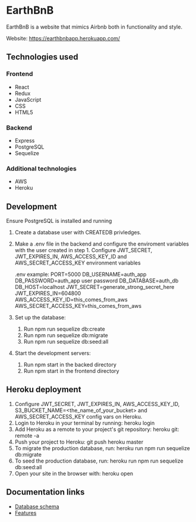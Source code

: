 # EarthBnB

EarthBnB is a website that mimics Airbnb both in functionality and style.

Website: https://earthbnbapp.herokuapp.com/

## Technologies used
### Frontend
* React
* Redux
* JavaScript
* CSS
* HTML5
### Backend
* Express
* PostgreSQL
* Sequelize
### Additional technologies
* AWS
* Heroku

## Development
Ensure PostgreSQL is installed and running

1. Create a database user with CREATEDB privledges.
2. Make a .env file in the backend and configure the enviroment variables with the user created in step 1.
   Configure JWT_SECRET, JWT_EXPIRES_IN, AWS_ACCESS_KEY_ID and AWS_SECRET_ACCESS_KEY environment variables
  
   .env example:
   PORT=5000
   DB_USERNAME=auth_app
   DB_PASSWORD=auth_app user password
   DB_DATABASE=auth_db
   DB_HOST=localhost
   JWT_SECRET=generate_strong_secret_here
   JWT_EXPIRES_IN=604800
   AWS_ACCESS_KEY_ID=this_comes_from_aws
   AWS_SECRET_ACCESS_KEY=this_comes_from_aws
   
3. Set up the database:
    1) Run npm run sequelize db:create
    2) Run npm run sequelize db:migrate
    3) Run npm run sequelize db:seed:all
    
4. Start the development servers:
    1) Run npm start in the backed directory
    2) Run npm start in the frontend directory
   
## Heroku deployment 

1. Configure JWT_SECRET, JWT_EXPIRES_IN, AWS_ACCESS_KEY_ID, S3_BUCKET_NAME=<the_name_of_your_bucket> and AWS_SECRET_ACCESS_KEY config vars on Heroku.
2. Login to Heroku in your terminal by running:
    heroku login
3. Add Heroku as a remote to your project's git repository:
    heroku git: remote -a <name-of-Heroku-app>
4. Push your project to Heroku:
    git push heroku master
5. To migrate the production database, run:
    heroku run npm run sequelize db:migrate
6. To seed the production database, run:
    heroku run npm run sequelize db:seed:all
7. Open your site in the browser with:
    heroku open
   
## Documentation links
   
* [Database schema](https://github.com/VladimirRadovanovic/airbnb-clone-app/wiki/Database-Schema)
* [Features](https://github.com/VladimirRadovanovic/airbnb-clone-app/wiki/Feature-List)


